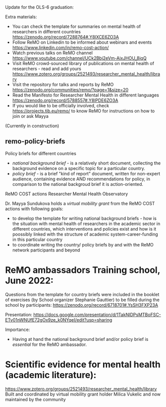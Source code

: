 Update for the OLS-6 graduation:

Extra materials:
* You can check the template for summaries on mental health of researchers in different countries https://zenodo.org/record/7288764#.Y8lXCE6ZO3A 
* Follow ReMO on Linkedin to be informed about webinars and events https://www.linkedin.com/in/remo-cost-action/ 
* Watch previous talks on ReMO channel https://www.youtube.com/channel/UCk2Bbj2eVm-AixJHOU_8jqQ 
* Visit ReMO crowd-sourced library of publications on mental health of researchers - read and add yours https://www.zotero.org/groups/2521493/researcher_mental_health/library
* Visit the repository for talks and reports by ReMO https://zenodo.org/communities/remo/?page=1&size=20
* Read the Manifesto for Researcher Mental Health in different languages  https://zenodo.org/record/5788557#.Y8lPDE6ZO3A 
* If you would like to be officially involved, check  https://projects.tib.eu/remo/ to know ReMO for instructions on how to join or ask Mayya


(Currently in construction)

## remo-policy-briefs
Policy briefs for different countries
* _national background brief_ - is a relatively short document, collecting the background evidence on a specific topic for a particular country.
* _policy brief_ - is a brief "kind of report" document, written for non-expert audience, containing evidence AND recommendations for policy, in comparison to the national backgroud brief it is action-oriented.



ReMO COST actions
Researcher Mental Health Observatory

Dr. Mayya Sundukova holds a _virtual mobility grant_ from the ReMO COST actions with following goals:
* to develop the template for writing national background briefs - how is the situation with mental health of researchers in the academic sector in different countries, which interventions and policies exist and how is it poossibly linked with the structure of academic system-career-funding in this particular country
* to coordinate writing the country/ policy briefs by and with the ReMO network participants and beyond 

# ReMO ambassadors Training school, June 2022:
Questions from the template for country briefs were included in the booklet of exercises (by School organizer Stephanie Gauttier)  to be filled during the school by participants:
https://zenodo.org/record/6718701#.YsSH3FXP23A

Presentation:
https://docs.google.com/presentation/d/1TakNIDPsMTBoFSC-ETv01nWNUfE72gOx9ze_k0NYqeI/edit?usp=sharing 

Importance:
* Having at hand the national background brief and/or policy brief is _essential_ for the ReMO ambassador.

# Scientific evidence for mental health (academic literature):
https://www.zotero.org/groups/2521493/researcher_mental_health/library
Built and coordinated by virtual mobility grant holder Milica Vukelic and now maintained by the community
